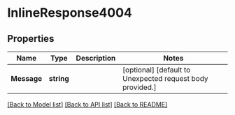 # InlineResponse4004

## Properties
Name | Type | Description | Notes
------------ | ------------- | ------------- | -------------
**Message** | **string** |  | [optional] [default to Unexpected request body provided.]

[[Back to Model list]](../README.md#documentation-for-models) [[Back to API list]](../README.md#documentation-for-api-endpoints) [[Back to README]](../README.md)

